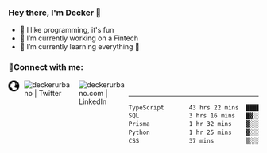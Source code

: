 
### Hey there, I'm Decker 👋

- 🌟 I like programming, it's fun
- 🔭 I’m currently working on a Fintech
- 🌱 I’m currently learning everything 🤣

### 📱Connect with me:

[<img align="left" alt="deckerurbano.com" width="22px" src="https://raw.githubusercontent.com/iconic/open-iconic/master/svg/globe.svg" style="margin-right: 10px;" />](https://deckerurbano.com)
[<img align="left" alt="deckerurbano | Twitter" width="100px" src="https://img.shields.io/badge/twitter-%231DA1F2.svg?&style=for-the-badge&logo=twitter&logoColor=white" style="margin-right: 10px;" />](https://twitter.com/deckerurbano)
[<img align="left" alt="deckerurbano.com | LinkedIn" width="100px" src="https://img.shields.io/badge/linkedin-%230077B5.svg?&style=for-the-badge&logo=linkedin&logoColor=white" />](https://linkedin.com/in/deckerurbano)

<br/>

---

<div style="text-align: center;">
<!--START_SECTION:waka-->

```txt
TypeScript       43 hrs 22 mins  █████████████████████▒░░░   85.01 %
SQL              3 hrs 16 mins   █▓░░░░░░░░░░░░░░░░░░░░░░░   06.43 %
Prisma           1 hr 32 mins    ▓░░░░░░░░░░░░░░░░░░░░░░░░   03.02 %
Python           1 hr 25 mins    ▓░░░░░░░░░░░░░░░░░░░░░░░░   02.78 %
CSS              37 mins         ▒░░░░░░░░░░░░░░░░░░░░░░░░   01.21 %
```

<!--END_SECTION:waka-->
</div>
